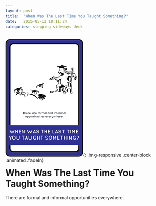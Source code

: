 ```yaml
---
layout: post
title:  "When Was The Last Time You Taught Something?"
date:   2015-05-13 10:11:24
categories: stepping sideways deck
---
```

![When Was The Last Time You Taught Something? Card](https://github.com/steppingsideways/steppingsideways.github.io/blob/master/images/when_was_the_last_time_you_something.png?raw=true){: .img-responsive .center-block .animated .fadeIn}

<div class="row">
	<div class="animated fadeIn col-md-12">
		<h1 style="margin-top:0px;">When Was The Last Time You Taught Something?</h1>
		There are formal and informal opportunities everywhere.
	</div>
</div>